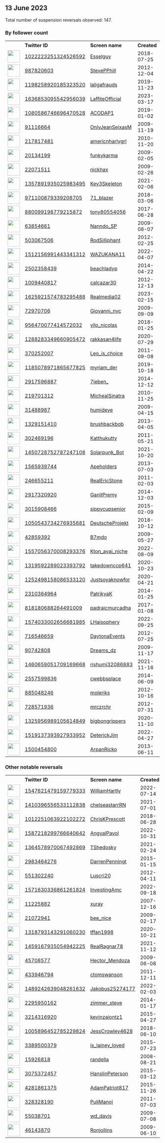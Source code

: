 
## 13 June 2023
Total number of suspension reversals observed: 147.

### By follower count
<table><tr><th></th><th align="left">Twitter ID</th><th align="left">Screen name</th>
<th align="left">Created</th><th align="left">Status</th><th align="left">Suspended</th><th align="left">Followers</th>
<tr><td><a href="https://pbs.twimg.com/profile_images/1655147135334072326/DHSaP_aN_normal.jpg"><img src="https://pbs.twimg.com/profile_images/1655147135334072326/DHSaP_aN_normal.jpg" width="40px" height="40px" align="center"/></a></td><td><a href="https://twitter.com/intent/user?user_id=1022223251324526592">1022223251324526592</a></td><td><a href="https://twitter.com/Esselguy">Esselguy</a></td><td>2018-07-25</td><td align="center"></td><td></td><td>240648</td></tr>
<tr><td><a href="https://pbs.twimg.com/profile_images/1667148957556908033/Lntkcnox_normal.jpg"><img src="https://pbs.twimg.com/profile_images/1667148957556908033/Lntkcnox_normal.jpg" width="40px" height="40px" align="center"/></a></td><td><a href="https://twitter.com/intent/user?user_id=987820603">987820603</a></td><td><a href="https://twitter.com/StevePPhill">StevePPhill</a></td><td>2012-12-04</td><td align="center"></td><td>2022-09-17</td><td>16474</td></tr>
<tr><td><a href="https://pbs.twimg.com/profile_images/1667234451955261452/Z8x22BCL_normal.jpg"><img src="https://pbs.twimg.com/profile_images/1667234451955261452/Z8x22BCL_normal.jpg" width="40px" height="40px" align="center"/></a></td><td><a href="https://twitter.com/intent/user?user_id=1198258920185323520">1198258920185323520</a></td><td><a href="https://twitter.com/laligafrauds">laligafrauds</a></td><td>2019-11-23</td><td align="center"></td><td>2023-05-24</td><td>14249</td></tr>
<tr><td><a href="https://pbs.twimg.com/profile_images/1645815328218267648/LDq4bSyI_normal.jpg"><img src="https://pbs.twimg.com/profile_images/1645815328218267648/LDq4bSyI_normal.jpg" width="40px" height="40px" align="center"/></a></td><td><a href="https://twitter.com/intent/user?user_id=1636853095542956039">1636853095542956039</a></td><td><a href="https://twitter.com/LaffiteOfficial">LaffiteOfficial</a></td><td>2023-03-17</td><td align="center"></td><td>2023-05-31</td><td>12726</td></tr>
<tr><td><a href="https://pbs.twimg.com/profile_images/1462874265490014213/w4reMlyJ_normal.jpg"><img src="https://pbs.twimg.com/profile_images/1462874265490014213/w4reMlyJ_normal.jpg" width="40px" height="40px" align="center"/></a></td><td><a href="https://twitter.com/intent/user?user_id=1080586746696470528">1080586746696470528</a></td><td><a href="https://twitter.com/ACODAP1">ACODAP1</a></td><td>2019-01-02</td><td align="center"></td><td>2023-05-17</td><td>8239</td></tr>
<tr><td><a href="https://pbs.twimg.com/profile_images/1330964976949923848/EQqRhvC9_normal.jpg"><img src="https://pbs.twimg.com/profile_images/1330964976949923848/EQqRhvC9_normal.jpg" width="40px" height="40px" align="center"/></a></td><td><a href="https://twitter.com/intent/user?user_id=91116664">91116664</a></td><td><a href="https://twitter.com/OnlyJeanSeixasM">OnlyJeanSeixasM</a></td><td>2009-11-19</td><td align="center"></td><td></td><td>6174</td></tr>
<tr><td><a href="https://pbs.twimg.com/profile_images/1311639055742857217/ABZ6NwGl_normal.jpg"><img src="https://pbs.twimg.com/profile_images/1311639055742857217/ABZ6NwGl_normal.jpg" width="40px" height="40px" align="center"/></a></td><td><a href="https://twitter.com/intent/user?user_id=217817481">217817481</a></td><td><a href="https://twitter.com/americnharlygrl">americnharlygrl</a></td><td>2010-11-20</td><td align="center"></td><td></td><td>5990</td></tr>
<tr><td><a href="https://pbs.twimg.com/profile_images/1631805483433566212/sioBHhCr_normal.jpg"><img src="https://pbs.twimg.com/profile_images/1631805483433566212/sioBHhCr_normal.jpg" width="40px" height="40px" align="center"/></a></td><td><a href="https://twitter.com/intent/user?user_id=20134199">20134199</a></td><td><a href="https://twitter.com/funkykarma">funkykarma</a></td><td>2009-02-05</td><td align="center"></td><td></td><td>5643</td></tr>
<tr><td><a href="https://pbs.twimg.com/profile_images/1653924922211614720/wMQ59IVI_normal.jpg"><img src="https://pbs.twimg.com/profile_images/1653924922211614720/wMQ59IVI_normal.jpg" width="40px" height="40px" align="center"/></a></td><td><a href="https://twitter.com/intent/user?user_id=22071511">22071511</a></td><td><a href="https://twitter.com/nickhax">nickhax</a></td><td>2009-02-26</td><td align="center"></td><td>2023-05-25</td><td>5366</td></tr>
<tr><td><a href="https://pbs.twimg.com/profile_images/1606005676442062853/LDAL1tcB_normal.jpg"><img src="https://pbs.twimg.com/profile_images/1606005676442062853/LDAL1tcB_normal.jpg" width="40px" height="40px" align="center"/></a></td><td><a href="https://twitter.com/intent/user?user_id=1357891935025983495">1357891935025983495</a></td><td><a href="https://twitter.com/Key3Skeleton">Key3Skeleton</a></td><td>2021-02-06</td><td align="center"></td><td>2023-02-16</td><td>5149</td></tr>
<tr><td><a href="https://pbs.twimg.com/profile_images/1090022796669837312/ujdnxTXd_normal.jpg"><img src="https://pbs.twimg.com/profile_images/1090022796669837312/ujdnxTXd_normal.jpg" width="40px" height="40px" align="center"/></a></td><td><a href="https://twitter.com/intent/user?user_id=971100879339208705">971100879339208705</a></td><td><a href="https://twitter.com/71_blazer">71_blazer</a></td><td>2018-03-06</td><td align="center"></td><td>2022-10-29</td><td>4378</td></tr>
<tr><td><a href="https://pbs.twimg.com/profile_images/880128609142398976/WP3Jyyu0_normal.jpg"><img src="https://pbs.twimg.com/profile_images/880128609142398976/WP3Jyyu0_normal.jpg" width="40px" height="40px" align="center"/></a></td><td><a href="https://twitter.com/intent/user?user_id=880099198779215872">880099198779215872</a></td><td><a href="https://twitter.com/tony80554056">tony80554056</a></td><td>2017-06-28</td><td align="center"></td><td></td><td>4053</td></tr>
<tr><td><a href="https://pbs.twimg.com/profile_images/1328533096434700288/q74BIRBM_normal.jpg"><img src="https://pbs.twimg.com/profile_images/1328533096434700288/q74BIRBM_normal.jpg" width="40px" height="40px" align="center"/></a></td><td><a href="https://twitter.com/intent/user?user_id=63854661">63854661</a></td><td><a href="https://twitter.com/Nanndo_SP">Nanndo_SP</a></td><td>2009-08-07</td><td align="center"></td><td>2022-11-13</td><td>3995</td></tr>
<tr><td><a href="https://pbs.twimg.com/profile_images/1668817252412710912/siLzDmw5_normal.jpg"><img src="https://pbs.twimg.com/profile_images/1668817252412710912/siLzDmw5_normal.jpg" width="40px" height="40px" align="center"/></a></td><td><a href="https://twitter.com/intent/user?user_id=503067506">503067506</a></td><td><a href="https://twitter.com/RodSilliphant">RodSilliphant</a></td><td>2012-02-25</td><td align="center"></td><td>2022-04-23</td><td>3370</td></tr>
<tr><td><a href="https://pbs.twimg.com/profile_images/1639459842317484036/5nn5MK8S_normal.jpg"><img src="https://pbs.twimg.com/profile_images/1639459842317484036/5nn5MK8S_normal.jpg" width="40px" height="40px" align="center"/></a></td><td><a href="https://twitter.com/intent/user?user_id=1512156991443341312">1512156991443341312</a></td><td><a href="https://twitter.com/WAZUKANA11">WAZUKANA11</a></td><td>2022-04-07</td><td align="center"></td><td>2022-08-23</td><td>3197</td></tr>
<tr><td><a href="https://pbs.twimg.com/profile_images/1228863069142605824/PvMCviv4_normal.jpg"><img src="https://pbs.twimg.com/profile_images/1228863069142605824/PvMCviv4_normal.jpg" width="40px" height="40px" align="center"/></a></td><td><a href="https://twitter.com/intent/user?user_id=2502358439">2502358439</a></td><td><a href="https://twitter.com/beachladyp">beachladyp</a></td><td>2014-04-22</td><td align="center"></td><td></td><td>3075</td></tr>
<tr><td><a href="https://pbs.twimg.com/profile_images/1462836498638778373/i-WFEJxp_normal.jpg"><img src="https://pbs.twimg.com/profile_images/1462836498638778373/i-WFEJxp_normal.jpg" width="40px" height="40px" align="center"/></a></td><td><a href="https://twitter.com/intent/user?user_id=1009440817">1009440817</a></td><td><a href="https://twitter.com/calcazar30">calcazar30</a></td><td>2012-12-13</td><td align="center"></td><td>2022-04-24</td><td>2603</td></tr>
<tr><td><a href="https://pbs.twimg.com/profile_images/1625922337429422080/7tjszZWu_normal.png"><img src="https://pbs.twimg.com/profile_images/1625922337429422080/7tjszZWu_normal.png" width="40px" height="40px" align="center"/></a></td><td><a href="https://twitter.com/intent/user?user_id=1625921574783295488">1625921574783295488</a></td><td><a href="https://twitter.com/Realmedia02">Realmedia02</a></td><td>2023-02-15</td><td align="center"></td><td>2023-06-10</td><td>2007</td></tr>
<tr><td><a href="https://pbs.twimg.com/profile_images/1668598103757185024/f7-IjGYP_normal.jpg"><img src="https://pbs.twimg.com/profile_images/1668598103757185024/f7-IjGYP_normal.jpg" width="40px" height="40px" align="center"/></a></td><td><a href="https://twitter.com/intent/user?user_id=72970706">72970706</a></td><td><a href="https://twitter.com/Giovanni_nyc">Giovanni_nyc</a></td><td>2009-09-09</td><td align="center"></td><td></td><td>1967</td></tr>
<tr><td><a href="https://pbs.twimg.com/profile_images/1418150054418911234/u0EpUgq-_normal.jpg"><img src="https://pbs.twimg.com/profile_images/1418150054418911234/u0EpUgq-_normal.jpg" width="40px" height="40px" align="center"/></a></td><td><a href="https://twitter.com/intent/user?user_id=956470077414572032">956470077414572032</a></td><td><a href="https://twitter.com/yilo_nicolas">yilo_nicolas</a></td><td>2018-01-25</td><td align="center"></td><td></td><td>1878</td></tr>
<tr><td><a href="https://pbs.twimg.com/profile_images/1446235821057716228/j5V-cAEy_normal.jpg"><img src="https://pbs.twimg.com/profile_images/1446235821057716228/j5V-cAEy_normal.jpg" width="40px" height="40px" align="center"/></a></td><td><a href="https://twitter.com/intent/user?user_id=1288283349660905472">1288283349660905472</a></td><td><a href="https://twitter.com/rakkasan4life">rakkasan4life</a></td><td>2020-07-29</td><td align="center"></td><td>2022-07-05</td><td>1814</td></tr>
<tr><td><a href="https://pbs.twimg.com/profile_images/1608772059793948672/KOEry3Y__normal.jpg"><img src="https://pbs.twimg.com/profile_images/1608772059793948672/KOEry3Y__normal.jpg" width="40px" height="40px" align="center"/></a></td><td><a href="https://twitter.com/intent/user?user_id=370252007">370252007</a></td><td><a href="https://twitter.com/Leo_is_choice">Leo_is_choice</a></td><td>2011-09-08</td><td align="center"></td><td>2023-03-22</td><td>1761</td></tr>
<tr><td><a href="https://pbs.twimg.com/profile_images/1244705606096891913/mo2ceiZp_normal.jpg"><img src="https://pbs.twimg.com/profile_images/1244705606096891913/mo2ceiZp_normal.jpg" width="40px" height="40px" align="center"/></a></td><td><a href="https://twitter.com/intent/user?user_id=1185078971865677825">1185078971865677825</a></td><td><a href="https://twitter.com/myriam_der">myriam_der</a></td><td>2019-10-18</td><td align="center"></td><td>2022-06-24</td><td>1538</td></tr>
<tr><td><a href="https://pbs.twimg.com/profile_images/1014080930045194241/8BfXoEFK_normal.jpg"><img src="https://pbs.twimg.com/profile_images/1014080930045194241/8BfXoEFK_normal.jpg" width="40px" height="40px" align="center"/></a></td><td><a href="https://twitter.com/intent/user?user_id=2917596887">2917596887</a></td><td><a href="https://twitter.com/7ieben_">7ieben_</a></td><td>2014-12-12</td><td align="center"></td><td>2023-04-11</td><td>1537</td></tr>
<tr><td><a href="https://pbs.twimg.com/profile_images/1360699358434504707/rtFHNS2L_normal.jpg"><img src="https://pbs.twimg.com/profile_images/1360699358434504707/rtFHNS2L_normal.jpg" width="40px" height="40px" align="center"/></a></td><td><a href="https://twitter.com/intent/user?user_id=219701312">219701312</a></td><td><a href="https://twitter.com/MichealSinatra">MichealSinatra</a></td><td>2010-11-25</td><td align="center"></td><td>2022-12-23</td><td>1517</td></tr>
<tr><td><a href="https://pbs.twimg.com/profile_images/378800000563269027/bf6c79527719882ea5d125c9080cd31e_normal.png"><img src="https://pbs.twimg.com/profile_images/378800000563269027/bf6c79527719882ea5d125c9080cd31e_normal.png" width="40px" height="40px" align="center"/></a></td><td><a href="https://twitter.com/intent/user?user_id=31488987">31488987</a></td><td><a href="https://twitter.com/humideye">humideye</a></td><td>2009-04-15</td><td align="center"></td><td>2023-04-18</td><td>1343</td></tr>
<tr><td><a href="https://pbs.twimg.com/profile_images/642430711782330370/RQ8kdYCB_normal.png"><img src="https://pbs.twimg.com/profile_images/642430711782330370/RQ8kdYCB_normal.png" width="40px" height="40px" align="center"/></a></td><td><a href="https://twitter.com/intent/user?user_id=1329151410">1329151410</a></td><td><a href="https://twitter.com/brushbackbob">brushbackbob</a></td><td>2013-04-05</td><td align="center"></td><td></td><td>1146</td></tr>
<tr><td><a href="https://pbs.twimg.com/profile_images/1566225379001782272/XtiWJuIc_normal.jpg"><img src="https://pbs.twimg.com/profile_images/1566225379001782272/XtiWJuIc_normal.jpg" width="40px" height="40px" align="center"/></a></td><td><a href="https://twitter.com/intent/user?user_id=302469196">302469196</a></td><td><a href="https://twitter.com/Katthukutty">Katthukutty</a></td><td>2011-05-21</td><td align="center"></td><td>2023-06-03</td><td>1132</td></tr>
<tr><td><a href="https://pbs.twimg.com/profile_images/1450733500470939648/-QnolVxB_normal.jpg"><img src="https://pbs.twimg.com/profile_images/1450733500470939648/-QnolVxB_normal.jpg" width="40px" height="40px" align="center"/></a></td><td><a href="https://twitter.com/intent/user?user_id=1450728752787247108">1450728752787247108</a></td><td><a href="https://twitter.com/Solarpunk_Bot">Solarpunk_Bot</a></td><td>2021-10-20</td><td align="center"></td><td>2023-06-05</td><td>1125</td></tr>
<tr><td><a href="https://pbs.twimg.com/profile_images/1538188991194968064/5nowKHr6_normal.jpg"><img src="https://pbs.twimg.com/profile_images/1538188991194968064/5nowKHr6_normal.jpg" width="40px" height="40px" align="center"/></a></td><td><a href="https://twitter.com/intent/user?user_id=1565939744">1565939744</a></td><td><a href="https://twitter.com/Apeholders">Apeholders</a></td><td>2013-07-03</td><td align="center"></td><td>2023-06-01</td><td>1123</td></tr>
<tr><td><a href="https://pbs.twimg.com/profile_images/939715504066912257/U_RMQ_-0_normal.jpg"><img src="https://pbs.twimg.com/profile_images/939715504066912257/U_RMQ_-0_normal.jpg" width="40px" height="40px" align="center"/></a></td><td><a href="https://twitter.com/intent/user?user_id=246655211">246655211</a></td><td><a href="https://twitter.com/RealEricStone">RealEricStone</a></td><td>2011-02-03</td><td align="center"></td><td></td><td>1111</td></tr>
<tr><td><a href="https://pbs.twimg.com/profile_images/1525007245456486400/7fBZ34kE_normal.jpg"><img src="https://pbs.twimg.com/profile_images/1525007245456486400/7fBZ34kE_normal.jpg" width="40px" height="40px" align="center"/></a></td><td><a href="https://twitter.com/intent/user?user_id=2917320920">2917320920</a></td><td><a href="https://twitter.com/GanitPremy">GanitPremy</a></td><td>2014-12-03</td><td align="center"></td><td>2022-05-24</td><td>1057</td></tr>
<tr><td><a href="https://pbs.twimg.com/profile_images/1307109594666336256/vmnjKs_I_normal.jpg"><img src="https://pbs.twimg.com/profile_images/1307109594666336256/vmnjKs_I_normal.jpg" width="40px" height="40px" align="center"/></a></td><td><a href="https://twitter.com/intent/user?user_id=3015908466">3015908466</a></td><td><a href="https://twitter.com/sippycupsenior">sippycupsenior</a></td><td>2015-02-09</td><td align="center"></td><td></td><td>980</td></tr>
<tr><td><a href="https://pbs.twimg.com/profile_images/1661793083632017409/OMiHknwa_normal.jpg"><img src="https://pbs.twimg.com/profile_images/1661793083632017409/OMiHknwa_normal.jpg" width="40px" height="40px" align="center"/></a></td><td><a href="https://twitter.com/intent/user?user_id=1050543734276935681">1050543734276935681</a></td><td><a href="https://twitter.com/DeutscheProjekt">DeutscheProjekt</a></td><td>2018-10-12</td><td align="center"></td><td>2023-06-08</td><td>967</td></tr>
<tr><td><a href="https://pbs.twimg.com/profile_images/1609404111186792448/7zTiFMQV_normal.jpg"><img src="https://pbs.twimg.com/profile_images/1609404111186792448/7zTiFMQV_normal.jpg" width="40px" height="40px" align="center"/></a></td><td><a href="https://twitter.com/intent/user?user_id=42859392">42859392</a></td><td><a href="https://twitter.com/B7mdo">B7mdo</a></td><td>2009-05-27</td><td align="center"></td><td>2023-05-27</td><td>878</td></tr>
<tr><td><a href="https://pbs.twimg.com/profile_images/1596854808841183234/5I0mQ1t6_normal.jpg"><img src="https://pbs.twimg.com/profile_images/1596854808841183234/5I0mQ1t6_normal.jpg" width="40px" height="40px" align="center"/></a></td><td><a href="https://twitter.com/intent/user?user_id=1557056370008293376">1557056370008293376</a></td><td><a href="https://twitter.com/Kton_avaj_niche">Kton_avaj_niche</a></td><td>2022-08-09</td><td align="center"></td><td>2023-05-30</td><td>847</td></tr>
<tr><td><a href="https://pbs.twimg.com/profile_images/1647737942121811968/RISRQVxe_normal.jpg"><img src="https://pbs.twimg.com/profile_images/1647737942121811968/RISRQVxe_normal.jpg" width="40px" height="40px" align="center"/></a></td><td><a href="https://twitter.com/intent/user?user_id=1319592289023393792">1319592289023393792</a></td><td><a href="https://twitter.com/takedownccp641">takedownccp641</a></td><td>2020-10-23</td><td align="center"></td><td>2023-04-18</td><td>845</td></tr>
<tr><td><a href="https://pbs.twimg.com/profile_images/1297373259697012737/oQ9By2wL_normal.jpg"><img src="https://pbs.twimg.com/profile_images/1297373259697012737/oQ9By2wL_normal.jpg" width="40px" height="40px" align="center"/></a></td><td><a href="https://twitter.com/intent/user?user_id=1252498158086533120">1252498158086533120</a></td><td><a href="https://twitter.com/Justsoyaknowfor">Justsoyaknowfor</a></td><td>2020-04-21</td><td align="center"></td><td></td><td>842</td></tr>
<tr><td><a href="https://pbs.twimg.com/profile_images/1667609182303043586/Qdhyslnj_normal.jpg"><img src="https://pbs.twimg.com/profile_images/1667609182303043586/Qdhyslnj_normal.jpg" width="40px" height="40px" align="center"/></a></td><td><a href="https://twitter.com/intent/user?user_id=2310364964">2310364964</a></td><td><a href="https://twitter.com/PatrikyaK">PatrikyaK</a></td><td>2014-01-25</td><td align="center"></td><td></td><td>811</td></tr>
<tr><td><a href="https://pbs.twimg.com/profile_images/1099048374530203648/fVj4YDG8_normal.png"><img src="https://pbs.twimg.com/profile_images/1099048374530203648/fVj4YDG8_normal.png" width="40px" height="40px" align="center"/></a></td><td><a href="https://twitter.com/intent/user?user_id=818180688264491009">818180688264491009</a></td><td><a href="https://twitter.com/padraicmurcadha">padraicmurcadha</a></td><td>2017-01-08</td><td align="center"></td><td></td><td>751</td></tr>
<tr><td><a href="https://pbs.twimg.com/profile_images/1627612055372017669/ieVHBqpN_normal.jpg"><img src="https://pbs.twimg.com/profile_images/1627612055372017669/ieVHBqpN_normal.jpg" width="40px" height="40px" align="center"/></a></td><td><a href="https://twitter.com/intent/user?user_id=1574033002656681985">1574033002656681985</a></td><td><a href="https://twitter.com/LHaisophery">LHaisophery</a></td><td>2022-09-25</td><td align="center"></td><td>2023-03-18</td><td>693</td></tr>
<tr><td><a href="https://pbs.twimg.com/profile_images/1537524027966865409/TMnVxDwt_normal.jpg"><img src="https://pbs.twimg.com/profile_images/1537524027966865409/TMnVxDwt_normal.jpg" width="40px" height="40px" align="center"/></a></td><td><a href="https://twitter.com/intent/user?user_id=716546659">716546659</a></td><td><a href="https://twitter.com/DaytonaEvents">DaytonaEvents</a></td><td>2012-07-25</td><td align="center"></td><td>2022-08-31</td><td>656</td></tr>
<tr><td><a href="https://pbs.twimg.com/profile_images/1662566260226379776/Gx606Fre_normal.jpg"><img src="https://pbs.twimg.com/profile_images/1662566260226379776/Gx606Fre_normal.jpg" width="40px" height="40px" align="center"/></a></td><td><a href="https://twitter.com/intent/user?user_id=90742808">90742808</a></td><td><a href="https://twitter.com/Dreams_dz">Dreams_dz</a></td><td>2009-11-17</td><td align="center"></td><td>2023-06-01</td><td>655</td></tr>
<tr><td><a href="https://pbs.twimg.com/profile_images/1665660205483393026/VJf-iMNC_normal.jpg"><img src="https://pbs.twimg.com/profile_images/1665660205483393026/VJf-iMNC_normal.jpg" width="40px" height="40px" align="center"/></a></td><td><a href="https://twitter.com/intent/user?user_id=1460659051709169668">1460659051709169668</a></td><td><a href="https://twitter.com/rishumi32086883">rishumi32086883</a></td><td>2021-11-16</td><td align="center"></td><td>2022-12-10</td><td>621</td></tr>
<tr><td><a href="https://pbs.twimg.com/profile_images/1583936809914040320/-MoWA-pQ_normal.jpg"><img src="https://pbs.twimg.com/profile_images/1583936809914040320/-MoWA-pQ_normal.jpg" width="40px" height="40px" align="center"/></a></td><td><a href="https://twitter.com/intent/user?user_id=2557599836">2557599836</a></td><td><a href="https://twitter.com/cwebbsplace">cwebbsplace</a></td><td>2014-06-09</td><td align="center"></td><td>2023-06-02</td><td>555</td></tr>
<tr><td><a href="https://pbs.twimg.com/profile_images/1207831658860146688/v4KRBp79_normal.jpg"><img src="https://pbs.twimg.com/profile_images/1207831658860146688/v4KRBp79_normal.jpg" width="40px" height="40px" align="center"/></a></td><td><a href="https://twitter.com/intent/user?user_id=885048246">885048246</a></td><td><a href="https://twitter.com/moleriks">moleriks</a></td><td>2012-10-16</td><td align="center"></td><td></td><td>552</td></tr>
<tr><td><a href="https://pbs.twimg.com/profile_images/1456286798750097414/7etPW50Y_normal.jpg"><img src="https://pbs.twimg.com/profile_images/1456286798750097414/7etPW50Y_normal.jpg" width="40px" height="40px" align="center"/></a></td><td><a href="https://twitter.com/intent/user?user_id=728571936">728571936</a></td><td><a href="https://twitter.com/mrczrchr">mrczrchr</a></td><td>2012-07-31</td><td align="center"></td><td>2022-05-10</td><td>536</td></tr>
<tr><td><a href="https://pbs.twimg.com/profile_images/1667795854378369024/LAYABdDx_normal.jpg"><img src="https://pbs.twimg.com/profile_images/1667795854378369024/LAYABdDx_normal.jpg" width="40px" height="40px" align="center"/></a></td><td><a href="https://twitter.com/intent/user?user_id=1325956989105614849">1325956989105614849</a></td><td><a href="https://twitter.com/bigbongrippers">bigbongrippers</a></td><td>2020-11-10</td><td align="center"></td><td></td><td>512</td></tr>
<tr><td><a href="https://pbs.twimg.com/profile_images/1519487363109601288/YjSP4U_Y_normal.jpg"><img src="https://pbs.twimg.com/profile_images/1519487363109601288/YjSP4U_Y_normal.jpg" width="40px" height="40px" align="center"/></a></td><td><a href="https://twitter.com/intent/user?user_id=1519137393927933952">1519137393927933952</a></td><td><a href="https://twitter.com/DeterickJim">DeterickJim</a></td><td>2022-04-27</td><td align="center"></td><td>2022-05-10</td><td>471</td></tr>
<tr><td><a href="https://pbs.twimg.com/profile_images/1668329642691010561/Qe3vvFnI_normal.jpg"><img src="https://pbs.twimg.com/profile_images/1668329642691010561/Qe3vvFnI_normal.jpg" width="40px" height="40px" align="center"/></a></td><td><a href="https://twitter.com/intent/user?user_id=1500454800">1500454800</a></td><td><a href="https://twitter.com/ArpanRicko">ArpanRicko</a></td><td>2013-06-11</td><td align="center"></td><td>2022-12-15</td><td>456</td></tr>
</table>

### Other notable reversals
<table><tr><th></th><th align="left">Twitter ID</th><th align="left">Screen name</th>
<th align="left">Created</th><th align="left">Status</th><th align="left">Suspended</th><th align="left">Followers</th>
<tr><td><a href="https://pbs.twimg.com/profile_images/1555725446058315776/FJ_3ofpM_normal.jpg"><img src="https://pbs.twimg.com/profile_images/1555725446058315776/FJ_3ofpM_normal.jpg" width="40px" height="40px" align="center"/></a></td><td><a href="https://twitter.com/intent/user?user_id=1547621479159779333">1547621479159779333</a></td><td><a href="https://twitter.com/WilliamHartly">WilliamHartly</a></td><td>2022-07-14</td><td align="center"></td><td>2023-06-04</td><td>192</td></tr>
<tr><td><a href="https://pbs.twimg.com/profile_images/1633662180666011649/3KNoRQoM_normal.png"><img src="https://pbs.twimg.com/profile_images/1633662180666011649/3KNoRQoM_normal.png" width="40px" height="40px" align="center"/></a></td><td><a href="https://twitter.com/intent/user?user_id=1410396556533112838">1410396556533112838</a></td><td><a href="https://twitter.com/chelseastarrRN">chelseastarrRN</a></td><td>2021-07-01</td><td align="center"></td><td>2023-03-22</td><td>22</td></tr>
<tr><td><a href="https://pbs.twimg.com/profile_images/1291315085160452097/gQ6wKpiD_normal.jpg"><img src="https://pbs.twimg.com/profile_images/1291315085160452097/gQ6wKpiD_normal.jpg" width="40px" height="40px" align="center"/></a></td><td><a href="https://twitter.com/intent/user?user_id=1012251063922102272">1012251063922102272</a></td><td><a href="https://twitter.com/ChrisKPrescott">ChrisKPrescott</a></td><td>2018-06-28</td><td align="center"></td><td>2022-12-12</td><td>115</td></tr>
<tr><td><a href="https://pbs.twimg.com/profile_images/1587218607506874370/3ybx0W1G_normal.jpg"><img src="https://pbs.twimg.com/profile_images/1587218607506874370/3ybx0W1G_normal.jpg" width="40px" height="40px" align="center"/></a></td><td><a href="https://twitter.com/intent/user?user_id=1587218299766640642">1587218299766640642</a></td><td><a href="https://twitter.com/AngyalPavol">AngyalPavol</a></td><td>2022-10-31</td><td align="center"></td><td>2022-12-21</td><td>11</td></tr>
<tr><td><a href="https://pbs.twimg.com/profile_images/1484523607837622277/CbnXspdx_normal.jpg"><img src="https://pbs.twimg.com/profile_images/1484523607837622277/CbnXspdx_normal.jpg" width="40px" height="40px" align="center"/></a></td><td><a href="https://twitter.com/intent/user?user_id=1364578970067492869">1364578970067492869</a></td><td><a href="https://twitter.com/TShedosky">TShedosky</a></td><td>2021-02-24</td><td align="center"></td><td>2023-06-11</td><td>121</td></tr>
<tr><td><a href="https://pbs.twimg.com/profile_images/1618032434519449605/po9WaFhc_normal.jpg"><img src="https://pbs.twimg.com/profile_images/1618032434519449605/po9WaFhc_normal.jpg" width="40px" height="40px" align="center"/></a></td><td><a href="https://twitter.com/intent/user?user_id=2983464276">2983464276</a></td><td><a href="https://twitter.com/DarrenPenningt">DarrenPenningt</a></td><td>2015-01-15</td><td align="center"></td><td>2023-06-03</td><td>125</td></tr>
<tr><td><a href="https://pbs.twimg.com/profile_images/579810821624074240/wG9Mw61Q_normal.jpg"><img src="https://pbs.twimg.com/profile_images/579810821624074240/wG9Mw61Q_normal.jpg" width="40px" height="40px" align="center"/></a></td><td><a href="https://twitter.com/intent/user?user_id=551302240">551302240</a></td><td><a href="https://twitter.com/Luscri20">Luscri20</a></td><td>2012-04-11</td><td align="center"></td><td>2023-03-26</td><td>18</td></tr>
<tr><td><a href="https://pbs.twimg.com/profile_images/1596652087361798152/R_cCNj_M_normal.jpg"><img src="https://pbs.twimg.com/profile_images/1596652087361798152/R_cCNj_M_normal.jpg" width="40px" height="40px" align="center"/></a></td><td><a href="https://twitter.com/intent/user?user_id=1571630336861261824">1571630336861261824</a></td><td><a href="https://twitter.com/InvestingAmc">InvestingAmc</a></td><td>2022-09-18</td><td align="center"></td><td>2022-12-04</td><td>251</td></tr>
<tr><td><a href="https://abs.twimg.com/sticky/default_profile_images/default_profile_normal.png"><img src="https://abs.twimg.com/sticky/default_profile_images/default_profile_normal.png" width="40px" height="40px" align="center"/></a></td><td><a href="https://twitter.com/intent/user?user_id=11225882">11225882</a></td><td><a href="https://twitter.com/xuray">xuray</a></td><td>2007-12-16</td><td align="center"></td><td>2023-05-29</td><td>14</td></tr>
<tr><td><a href="https://pbs.twimg.com/profile_images/643220322297098241/Q06eo5WL_normal.jpg"><img src="https://pbs.twimg.com/profile_images/643220322297098241/Q06eo5WL_normal.jpg" width="40px" height="40px" align="center"/></a></td><td><a href="https://twitter.com/intent/user?user_id=21072941">21072941</a></td><td><a href="https://twitter.com/bee_nice">bee_nice</a></td><td>2009-02-17</td><td align="center"></td><td>2023-04-14</td><td>359</td></tr>
<tr><td><a href="https://pbs.twimg.com/profile_images/1653017671661699083/MdvSkT7G_normal.jpg"><img src="https://pbs.twimg.com/profile_images/1653017671661699083/MdvSkT7G_normal.jpg" width="40px" height="40px" align="center"/></a></td><td><a href="https://twitter.com/intent/user?user_id=1318793143291060230">1318793143291060230</a></td><td><a href="https://twitter.com/tffan1998">tffan1998</a></td><td>2020-10-21</td><td align="center"></td><td>2023-06-02</td><td>26</td></tr>
<tr><td><a href="https://pbs.twimg.com/profile_images/1459169825125814273/DVmZ7Pkp_normal.jpg"><img src="https://pbs.twimg.com/profile_images/1459169825125814273/DVmZ7Pkp_normal.jpg" width="40px" height="40px" align="center"/></a></td><td><a href="https://twitter.com/intent/user?user_id=1459167935054942225">1459167935054942225</a></td><td><a href="https://twitter.com/RealRagnar78">RealRagnar78</a></td><td>2021-11-12</td><td align="center"></td><td>2022-05-21</td><td>34</td></tr>
<tr><td><a href="https://pbs.twimg.com/profile_images/1524185121112350722/O7zpicYw_normal.jpg"><img src="https://pbs.twimg.com/profile_images/1524185121112350722/O7zpicYw_normal.jpg" width="40px" height="40px" align="center"/></a></td><td><a href="https://twitter.com/intent/user?user_id=45708577">45708577</a></td><td><a href="https://twitter.com/Hector_Mendoza">Hector_Mendoza</a></td><td>2009-06-08</td><td align="center"></td><td>2022-12-01</td><td>4</td></tr>
<tr><td><a href="https://abs.twimg.com/sticky/default_profile_images/default_profile_normal.png"><img src="https://abs.twimg.com/sticky/default_profile_images/default_profile_normal.png" width="40px" height="40px" align="center"/></a></td><td><a href="https://twitter.com/intent/user?user_id=433946794">433946794</a></td><td><a href="https://twitter.com/ctomswanson">ctomswanson</a></td><td>2011-12-11</td><td align="center"></td><td>2023-05-07</td><td>3</td></tr>
<tr><td><a href="https://pbs.twimg.com/profile_images/1489245244529025024/gnOyaJgo_normal.jpg"><img src="https://pbs.twimg.com/profile_images/1489245244529025024/gnOyaJgo_normal.jpg" width="40px" height="40px" align="center"/></a></td><td><a href="https://twitter.com/intent/user?user_id=1489242639048261632">1489242639048261632</a></td><td><a href="https://twitter.com/Jakobus25274177">Jakobus25274177</a></td><td>2022-02-03</td><td align="center"></td><td>2022-07-24</td><td>55</td></tr>
<tr><td><a href="https://pbs.twimg.com/profile_images/447005329247576064/0wCXYhUc_normal.jpeg"><img src="https://pbs.twimg.com/profile_images/447005329247576064/0wCXYhUc_normal.jpeg" width="40px" height="40px" align="center"/></a></td><td><a href="https://twitter.com/intent/user?user_id=2295950162">2295950162</a></td><td><a href="https://twitter.com/zimmer_steve">zimmer_steve</a></td><td>2014-01-17</td><td align="center">🔒</td><td>2023-06-05</td><td>57</td></tr>
<tr><td><a href="https://pbs.twimg.com/profile_images/1590761592135860224/HLKVgbDc_normal.jpg"><img src="https://pbs.twimg.com/profile_images/1590761592135860224/HLKVgbDc_normal.jpg" width="40px" height="40px" align="center"/></a></td><td><a href="https://twitter.com/intent/user?user_id=3214316920">3214316920</a></td><td><a href="https://twitter.com/kevinzaiontz1">kevinzaiontz1</a></td><td>2015-04-27</td><td align="center"></td><td>2023-03-03</td><td>51</td></tr>
<tr><td><a href="https://pbs.twimg.com/profile_images/1027517047788453889/eJg_n4Ga_normal.jpg"><img src="https://pbs.twimg.com/profile_images/1027517047788453889/eJg_n4Ga_normal.jpg" width="40px" height="40px" align="center"/></a></td><td><a href="https://twitter.com/intent/user?user_id=1005896452785229824">1005896452785229824</a></td><td><a href="https://twitter.com/JessCrowley4628">JessCrowley4628</a></td><td>2018-06-10</td><td align="center"></td><td>2023-02-28</td><td>73</td></tr>
<tr><td><a href="https://pbs.twimg.com/profile_images/1569675171002462211/UdkmBfpi_normal.jpg"><img src="https://pbs.twimg.com/profile_images/1569675171002462211/UdkmBfpi_normal.jpg" width="40px" height="40px" align="center"/></a></td><td><a href="https://twitter.com/intent/user?user_id=3389500379">3389500379</a></td><td><a href="https://twitter.com/is_lainey_loved">is_lainey_loved</a></td><td>2015-07-23</td><td align="center"></td><td>2023-03-28</td><td>54</td></tr>
<tr><td><a href="https://pbs.twimg.com/profile_images/609027910716919809/tXNMQZ-J_normal.jpg"><img src="https://pbs.twimg.com/profile_images/609027910716919809/tXNMQZ-J_normal.jpg" width="40px" height="40px" align="center"/></a></td><td><a href="https://twitter.com/intent/user?user_id=15926818">15926818</a></td><td><a href="https://twitter.com/randella">randella</a></td><td>2008-08-21</td><td align="center">🔒</td><td>2023-02-14</td><td>18</td></tr>
<tr><td><a href="https://pbs.twimg.com/profile_images/832051648545570817/zbcMJauJ_normal.jpg"><img src="https://pbs.twimg.com/profile_images/832051648545570817/zbcMJauJ_normal.jpg" width="40px" height="40px" align="center"/></a></td><td><a href="https://twitter.com/intent/user?user_id=3075372457">3075372457</a></td><td><a href="https://twitter.com/HanslinPeterson">HanslinPeterson</a></td><td>2015-03-12</td><td align="center"></td><td>2023-06-03</td><td>70</td></tr>
<tr><td><a href="https://pbs.twimg.com/profile_images/715904593100677120/s53Bkzg9_normal.jpg"><img src="https://pbs.twimg.com/profile_images/715904593100677120/s53Bkzg9_normal.jpg" width="40px" height="40px" align="center"/></a></td><td><a href="https://twitter.com/intent/user?user_id=4281861375">4281861375</a></td><td><a href="https://twitter.com/AdamPatriot817">AdamPatriot817</a></td><td>2015-11-26</td><td align="center">🔒</td><td>2022-11-08</td><td>33</td></tr>
<tr><td><a href="https://pbs.twimg.com/profile_images/2537402295/hos8s4x9pwl2xlgxs2gp_normal.jpeg"><img src="https://pbs.twimg.com/profile_images/2537402295/hos8s4x9pwl2xlgxs2gp_normal.jpeg" width="40px" height="40px" align="center"/></a></td><td><a href="https://twitter.com/intent/user?user_id=328328190">328328190</a></td><td><a href="https://twitter.com/PuliManoj">PuliManoj</a></td><td>2011-07-03</td><td align="center">🔒</td><td>2023-05-26</td><td>14</td></tr>
<tr><td><a href="https://pbs.twimg.com/profile_images/1095431575/me_normal.jpg"><img src="https://pbs.twimg.com/profile_images/1095431575/me_normal.jpg" width="40px" height="40px" align="center"/></a></td><td><a href="https://twitter.com/intent/user?user_id=55038701">55038701</a></td><td><a href="https://twitter.com/wd_davis">wd_davis</a></td><td>2009-07-08</td><td align="center"></td><td>2023-05-17</td><td>20</td></tr>
<tr><td><a href="https://pbs.twimg.com/profile_images/1589319326158430210/eKe7q3vW_normal.jpg"><img src="https://pbs.twimg.com/profile_images/1589319326158430210/eKe7q3vW_normal.jpg" width="40px" height="40px" align="center"/></a></td><td><a href="https://twitter.com/intent/user?user_id=46143870">46143870</a></td><td><a href="https://twitter.com/Ronjollins">Ronjollins</a></td><td>2009-06-10</td><td align="center"></td><td>2023-01-18</td><td>119</td></tr>
</table>
